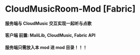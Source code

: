 # CloudMusicRoom-Mod [Fabric]

#### 服务端与 CloudMusic 交互实现一起听与点歌

#### 客户端 前置: MaliLib, CloudMusic, Fabric API

#### 服务端只需放入本 mod 进 mod 目录！！！
